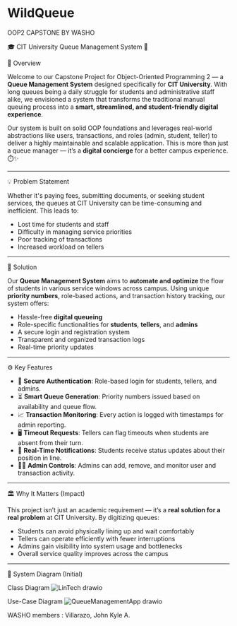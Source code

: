 # WildQueue
OOP2 CAPSTONE BY WASHO 

🎓 CIT University Queue Management System 📲

📌 Overview

Welcome to our Capstone Project for Object-Oriented Programming 2 — a **Queue Management System** designed specifically for **CIT University**. With long queues being a daily struggle for students and administrative staff alike, we envisioned a system that transforms the traditional manual queuing process into a **smart, streamlined, and student-friendly digital experience**.

Our system is built on solid OOP foundations and leverages real-world abstractions like users, transactions, and roles (admin, student, teller) to deliver a highly maintainable and scalable application. This is more than just a queue manager — it’s a **digital concierge** for a better campus experience. ⏱️✨

----------------------------------------------------------------------------------

💡 Problem Statement

Whether it's paying fees, submitting documents, or seeking student services, the queues at CIT University can be time-consuming and inefficient. This leads to:
- Lost time for students and staff
- Difficulty in managing service priorities
- Poor tracking of transactions
- Increased workload on tellers

----------------------------------------------------------------------------------

🚀 Solution

Our **Queue Management System** aims to **automate and optimize** the flow of students in various service windows across campus. Using unique **priority numbers**, role-based actions, and transaction history tracking, our system offers:
- Hassle-free **digital queueing**
- Role-specific functionalities for **students**, **tellers**, and **admins**
- A secure login and registration system
- Transparent and organized transaction logs
- Real-time priority updates

----------------------------------------------------------------------------------

⚙️ Key Features

- 🔐 **Secure Authentication**: Role-based login for students, tellers, and admins.
- ⏳ **Smart Queue Generation**: Priority numbers issued based on availability and queue flow.
- 📈 **Transaction Monitoring**: Every action is logged with timestamps for admin reporting.
- 🖥️ **Timeout Requests**: Tellers can flag timeouts when students are absent from their turn.
- 🧾 **Real-Time Notifications**: Students receive status updates about their position in line.
- 🧑‍💼 **Admin Controls**: Admins can add, remove, and monitor user and transaction activity.

----------------------------------------------------------------------------------

🏛️ Why It Matters (Impact)

This project isn’t just an academic requirement — it’s a **real solution for a real problem** at CIT University. By digitizing queues:
- Students can avoid physically lining up and wait comfortably
- Tellers can operate efficiently with fewer interruptions
- Admins gain visibility into system usage and bottlenecks
- Overall service quality improves across the campus

----------------------------------------------------------------------------------

📸 System Diagram (Initial)


Class Diagram
![LinTech drawio](https://github.com/user-attachments/assets/81a437de-230b-4d8f-b3ce-43830022725e)


Use-Case Diagram
![QueueManagementApp drawio](https://github.com/user-attachments/assets/791f3af1-f401-4e89-bde2-a1af5e7b98ac)



WASHO members :
Villarazo, John Kyle A.
